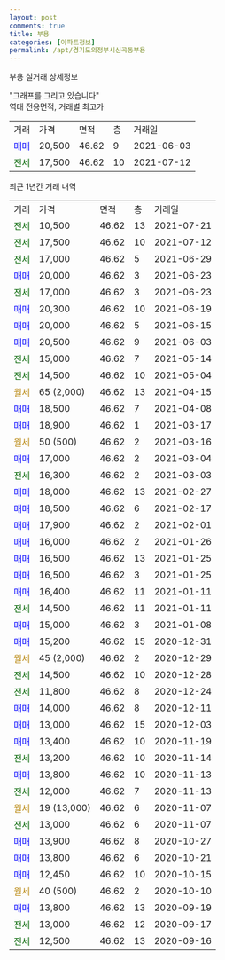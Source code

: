 ```yaml
---
layout: post
comments: true
title: 부용
categories: [아파트정보]
permalink: /apt/경기도의정부시신곡동부용
---
```


부용 실거래 상세정보

<script type="text/javascript">
  google.charts.load('current', {'packages':['line', 'corechart']});
  google.charts.setOnLoadCallback(drawChart);

  function drawChart() {
    var data = new google.visualization.DataTable();
    data.addColumn('date', '거래일');
    data.addColumn('number', "매매");
    data.addColumn('number', "전세");
    data.addColumn('number', "전매");

    data.addRows([[new Date(Date.parse("2021-07-21")), null, 10500, null], [new Date(Date.parse("2021-07-12")), null, 17500, null], [new Date(Date.parse("2021-06-29")), null, 17000, null], [new Date(Date.parse("2021-06-23")), 20000, null, null], [new Date(Date.parse("2021-06-23")), null, 17000, null], [new Date(Date.parse("2021-06-19")), 20300, null, null], [new Date(Date.parse("2021-06-15")), 20000, null, null], [new Date(Date.parse("2021-06-03")), 20500, null, null], [new Date(Date.parse("2021-05-14")), null, 15000, null], [new Date(Date.parse("2021-05-04")), null, 14500, null], [new Date(Date.parse("2021-04-15")), null, null, null], [new Date(Date.parse("2021-04-08")), 18500, null, null], [new Date(Date.parse("2021-03-17")), 18900, null, null], [new Date(Date.parse("2021-03-16")), null, null, null], [new Date(Date.parse("2021-03-04")), 17000, null, null], [new Date(Date.parse("2021-03-03")), null, 16300, null], [new Date(Date.parse("2021-02-27")), 18000, null, null], [new Date(Date.parse("2021-02-17")), 18500, null, null], [new Date(Date.parse("2021-02-01")), 17900, null, null], [new Date(Date.parse("2021-01-26")), 16000, null, null], [new Date(Date.parse("2021-01-25")), 16500, null, null], [new Date(Date.parse("2021-01-25")), 16500, null, null], [new Date(Date.parse("2021-01-11")), 16400, null, null], [new Date(Date.parse("2021-01-11")), null, 14500, null], [new Date(Date.parse("2021-01-08")), 15000, null, null], [new Date(Date.parse("2020-12-31")), 15200, null, null], [new Date(Date.parse("2020-12-29")), null, null, null], [new Date(Date.parse("2020-12-28")), null, 14500, null], [new Date(Date.parse("2020-12-24")), null, 11800, null], [new Date(Date.parse("2020-12-11")), 14000, null, null], [new Date(Date.parse("2020-12-03")), 13000, null, null], [new Date(Date.parse("2020-11-19")), 13400, null, null], [new Date(Date.parse("2020-11-14")), null, 13200, null], [new Date(Date.parse("2020-11-13")), 13800, null, null], [new Date(Date.parse("2020-11-13")), null, 12000, null], [new Date(Date.parse("2020-11-07")), null, null, null], [new Date(Date.parse("2020-11-07")), null, 13000, null], [new Date(Date.parse("2020-10-27")), 13900, null, null], [new Date(Date.parse("2020-10-21")), 13800, null, null], [new Date(Date.parse("2020-10-15")), 12450, null, null], [new Date(Date.parse("2020-10-10")), null, null, null], [new Date(Date.parse("2020-09-19")), 13800, null, null], [new Date(Date.parse("2020-09-17")), null, 13000, null], [new Date(Date.parse("2020-09-16")), null, 12500, null]]);

    var options = {
      hAxis: {
        format: 'yyyy/MM/dd'
      },    
      lineWidth: 0,
      pointsVisible: true,    
      title: '최근 1년간 유형별 실거래가 분포',
      legend: { position: 'bottom' }
    };

    var formatter = new google.visualization.NumberFormat({pattern:'###,###'} );
    formatter.format(data, 1);
    formatter.format(data, 2);
    
    setTimeout(function() {
        var chart = new google.visualization.LineChart(document.getElementById('columnchart_material'));
        chart.draw(data, (options));
        document.getElementById('loading').style.display = 'none';
    }, 1000);
  }
</script>


<div id="loading" style="z-index:20; display: block; margin-left: 0px">"그래프를 그리고 있습니다"</div>
<div id="columnchart_material" style="width: 95%; margin-left: 0px; display: block"></div>
<!-- contents start -->
역대 전용면적, 거래별 최고가
<table class="sortable">
    <tr>
      <td>거래</td>
      <td>가격</td>
      <td>면적</td>
      <td>층</td>
      <td>거래일</td>
    </tr>
        <tr>
          <td><a style="color: blue">매매</a></td>
          <td>20,500</td>
          <td>46.62</td>
          <td>9</td>
          <td>2021-06-03</td>
        </tr>        
        <tr>
              <td><a style="color: darkgreen">전세</a></td>
              <td>17,500</td>
              <td>46.62</td>
              <td>10</td>
              <td>2021-07-12</td>
            </tr>        
    
</table>

최근 1년간 거래 내역

<table class="sortable">
    <tr>
      <td>거래</td>
      <td>가격</td>
      <td>면적</td>
      <td>층</td>
      <td>거래일</td>
    </tr>
    <tr>
      <td><a style="color: darkgreen">전세</a></td>
      <td>10,500</td>
      <td>46.62</td>
      <td>13</td>
      <td>2021-07-21</td>
    </tr>          <tr>
      <td><a style="color: darkgreen">전세</a></td>
      <td>17,500</td>
      <td>46.62</td>
      <td>10</td>
      <td>2021-07-12</td>
    </tr>          <tr>
      <td><a style="color: darkgreen">전세</a></td>
      <td>17,000</td>
      <td>46.62</td>
      <td>5</td>
      <td>2021-06-29</td>
    </tr>          <tr>
      <td><a style="color: blue">매매</a></td>
      <td>20,000</td>
      <td>46.62</td>
      <td>3</td>
      <td>2021-06-23</td>
    </tr>          <tr>
      <td><a style="color: darkgreen">전세</a></td>
      <td>17,000</td>
      <td>46.62</td>
      <td>3</td>
      <td>2021-06-23</td>
    </tr>          <tr>
      <td><a style="color: blue">매매</a></td>
      <td>20,300</td>
      <td>46.62</td>
      <td>10</td>
      <td>2021-06-19</td>
    </tr>          <tr>
      <td><a style="color: blue">매매</a></td>
      <td>20,000</td>
      <td>46.62</td>
      <td>5</td>
      <td>2021-06-15</td>
    </tr>          <tr>
      <td><a style="color: blue">매매</a></td>
      <td>20,500</td>
      <td>46.62</td>
      <td>9</td>
      <td>2021-06-03</td>
    </tr>          <tr>
      <td><a style="color: darkgreen">전세</a></td>
      <td>15,000</td>
      <td>46.62</td>
      <td>7</td>
      <td>2021-05-14</td>
    </tr>          <tr>
      <td><a style="color: darkgreen">전세</a></td>
      <td>14,500</td>
      <td>46.62</td>
      <td>10</td>
      <td>2021-05-04</td>
    </tr>          <tr>
      <td><a style="color: darkgoldenrod">월세</a></td>
      <td>65 (2,000)</td>
      <td>46.62</td>
      <td>13</td>
      <td>2021-04-15</td>
    </tr>          <tr>
      <td><a style="color: blue">매매</a></td>
      <td>18,500</td>
      <td>46.62</td>
      <td>7</td>
      <td>2021-04-08</td>
    </tr>          <tr>
      <td><a style="color: blue">매매</a></td>
      <td>18,900</td>
      <td>46.62</td>
      <td>1</td>
      <td>2021-03-17</td>
    </tr>          <tr>
      <td><a style="color: darkgoldenrod">월세</a></td>
      <td>50 (500)</td>
      <td>46.62</td>
      <td>2</td>
      <td>2021-03-16</td>
    </tr>          <tr>
      <td><a style="color: blue">매매</a></td>
      <td>17,000</td>
      <td>46.62</td>
      <td>2</td>
      <td>2021-03-04</td>
    </tr>          <tr>
      <td><a style="color: darkgreen">전세</a></td>
      <td>16,300</td>
      <td>46.62</td>
      <td>2</td>
      <td>2021-03-03</td>
    </tr>          <tr>
      <td><a style="color: blue">매매</a></td>
      <td>18,000</td>
      <td>46.62</td>
      <td>13</td>
      <td>2021-02-27</td>
    </tr>          <tr>
      <td><a style="color: blue">매매</a></td>
      <td>18,500</td>
      <td>46.62</td>
      <td>6</td>
      <td>2021-02-17</td>
    </tr>          <tr>
      <td><a style="color: blue">매매</a></td>
      <td>17,900</td>
      <td>46.62</td>
      <td>2</td>
      <td>2021-02-01</td>
    </tr>          <tr>
      <td><a style="color: blue">매매</a></td>
      <td>16,000</td>
      <td>46.62</td>
      <td>2</td>
      <td>2021-01-26</td>
    </tr>          <tr>
      <td><a style="color: blue">매매</a></td>
      <td>16,500</td>
      <td>46.62</td>
      <td>13</td>
      <td>2021-01-25</td>
    </tr>          <tr>
      <td><a style="color: blue">매매</a></td>
      <td>16,500</td>
      <td>46.62</td>
      <td>3</td>
      <td>2021-01-25</td>
    </tr>          <tr>
      <td><a style="color: blue">매매</a></td>
      <td>16,400</td>
      <td>46.62</td>
      <td>11</td>
      <td>2021-01-11</td>
    </tr>          <tr>
      <td><a style="color: darkgreen">전세</a></td>
      <td>14,500</td>
      <td>46.62</td>
      <td>11</td>
      <td>2021-01-11</td>
    </tr>          <tr>
      <td><a style="color: blue">매매</a></td>
      <td>15,000</td>
      <td>46.62</td>
      <td>3</td>
      <td>2021-01-08</td>
    </tr>          <tr>
      <td><a style="color: blue">매매</a></td>
      <td>15,200</td>
      <td>46.62</td>
      <td>15</td>
      <td>2020-12-31</td>
    </tr>          <tr>
      <td><a style="color: darkgoldenrod">월세</a></td>
      <td>45 (2,000)</td>
      <td>46.62</td>
      <td>2</td>
      <td>2020-12-29</td>
    </tr>          <tr>
      <td><a style="color: darkgreen">전세</a></td>
      <td>14,500</td>
      <td>46.62</td>
      <td>10</td>
      <td>2020-12-28</td>
    </tr>          <tr>
      <td><a style="color: darkgreen">전세</a></td>
      <td>11,800</td>
      <td>46.62</td>
      <td>8</td>
      <td>2020-12-24</td>
    </tr>          <tr>
      <td><a style="color: blue">매매</a></td>
      <td>14,000</td>
      <td>46.62</td>
      <td>8</td>
      <td>2020-12-11</td>
    </tr>          <tr>
      <td><a style="color: blue">매매</a></td>
      <td>13,000</td>
      <td>46.62</td>
      <td>15</td>
      <td>2020-12-03</td>
    </tr>          <tr>
      <td><a style="color: blue">매매</a></td>
      <td>13,400</td>
      <td>46.62</td>
      <td>10</td>
      <td>2020-11-19</td>
    </tr>          <tr>
      <td><a style="color: darkgreen">전세</a></td>
      <td>13,200</td>
      <td>46.62</td>
      <td>10</td>
      <td>2020-11-14</td>
    </tr>          <tr>
      <td><a style="color: blue">매매</a></td>
      <td>13,800</td>
      <td>46.62</td>
      <td>10</td>
      <td>2020-11-13</td>
    </tr>          <tr>
      <td><a style="color: darkgreen">전세</a></td>
      <td>12,000</td>
      <td>46.62</td>
      <td>7</td>
      <td>2020-11-13</td>
    </tr>          <tr>
      <td><a style="color: darkgoldenrod">월세</a></td>
      <td>19 (13,000)</td>
      <td>46.62</td>
      <td>6</td>
      <td>2020-11-07</td>
    </tr>          <tr>
      <td><a style="color: darkgreen">전세</a></td>
      <td>13,000</td>
      <td>46.62</td>
      <td>6</td>
      <td>2020-11-07</td>
    </tr>          <tr>
      <td><a style="color: blue">매매</a></td>
      <td>13,900</td>
      <td>46.62</td>
      <td>8</td>
      <td>2020-10-27</td>
    </tr>          <tr>
      <td><a style="color: blue">매매</a></td>
      <td>13,800</td>
      <td>46.62</td>
      <td>6</td>
      <td>2020-10-21</td>
    </tr>          <tr>
      <td><a style="color: blue">매매</a></td>
      <td>12,450</td>
      <td>46.62</td>
      <td>10</td>
      <td>2020-10-15</td>
    </tr>          <tr>
      <td><a style="color: darkgoldenrod">월세</a></td>
      <td>40 (500)</td>
      <td>46.62</td>
      <td>2</td>
      <td>2020-10-10</td>
    </tr>          <tr>
      <td><a style="color: blue">매매</a></td>
      <td>13,800</td>
      <td>46.62</td>
      <td>13</td>
      <td>2020-09-19</td>
    </tr>          <tr>
      <td><a style="color: darkgreen">전세</a></td>
      <td>13,000</td>
      <td>46.62</td>
      <td>12</td>
      <td>2020-09-17</td>
    </tr>          <tr>
      <td><a style="color: darkgreen">전세</a></td>
      <td>12,500</td>
      <td>46.62</td>
      <td>13</td>
      <td>2020-09-16</td>
    </tr>      </table>
<!-- contents end -->    

